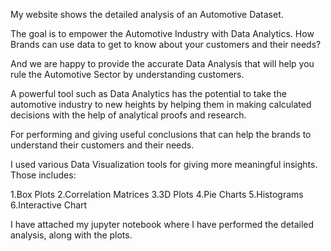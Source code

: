 My website shows the detailed analysis of an Automotive Dataset.

The goal is to empower the Automotive Industry with Data Analytics.
How Brands can use data to get to know about your customers and their needs?

And we are happy to provide the accurate Data Analysis that will help you rule the Automotive Sector by understanding customers.

A powerful tool such as Data Analytics has the potential to take the automotive industry to new heights by helping them in making calculated decisions with the help of analytical proofs and research.


For performing and giving useful conclusions that can help the brands to understand their customers and their needs.

I used various Data Visualization tools for giving more meaningful insights. Those includes:

1.Box Plots
2.Correlation Matrices
3.3D Plots
4.Pie Charts
5.Histograms
6.Interactive Chart

I have attached my jupyter notebook where I have performed the detailed analysis, along with the plots.


